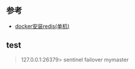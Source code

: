 ## 参考
- [docker安装redis(单机)](https://www.cnblogs.com/marshhu/p/12636536.html)

## test
> 127.0.0.1:26379> sentinel failover mymaster